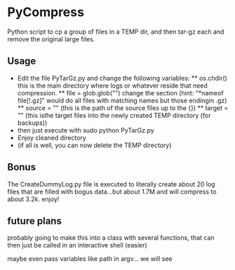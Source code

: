 # PyCompress
Python script to cp a group of files in a TEMP dir, and then tar-gz each and remove the original large files.

## Usage

* Edit the file PyTarGz.py and change the following variables:
** os.chdir(<path of files>) this is the main directory where logs or whatever reside that need compression.
** file = glob.glob("<pattern>") change the <pattern> section (hint: "*nameof file[!.gz]" would do all files with matching names but those endingin .gz)
** source = "<path>" (this is the path of the source files up to the {})
** target = "<path>" (this isthe target files into the newly created TEMP directory (for backups))
* then just execute with sudo python PyTarGz.py
* Enjoy cleaned directory
* (if all is well, you can now delete the TEMP directory)

## Bonus
The CreateDummyLog.py file is executed to literally create about 20 log files that are filled with bogus data...but about 1.7M and will compress to about 3.2k.  enjoy!

## future plans
probably going to make this into a class with several functions, that can then just be called in an interactive shell (easier)

maybe even pass variables like path in argv... we will see
